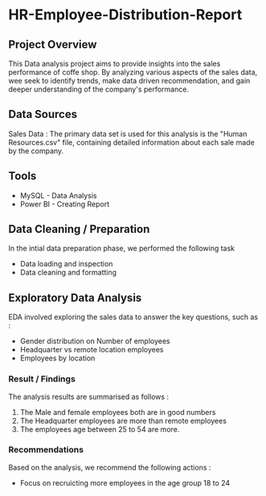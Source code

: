 # HR-Employee-Distribution-Report

## Project Overview
This Data analysis project aims to provide insights into the sales performance of coffe shop. By analyzing various aspects of the sales data, wee seek to identify trends, make data driven recommendation, and gain deeper understanding of the company's performance.

## Data Sources
Sales Data : The primary data set is used for this analysis is the "Human Resources.csv" file, containing detailed information about each sale made by the company.

## Tools
- MySQL - Data Analysis
- Power BI - Creating Report

## Data Cleaning / Preparation
In the intial data preparation phase, we performed the following task

- Data loading and inspection
- Data cleaning and formatting

## Exploratory Data Analysis
EDA involved exploring the sales data to answer the key questions, such as :
- Gender distribution on Number of employees
- Headquarter vs remote location employees
- Employees by location

### Result / Findings

The analysis results are summarised as follows  :
1. The Male and female employees both are in good numbers 
2. The Headquarter employees are more than remote employees
3. The employees age between 25 to 54 are more.
   


### Recommendations

Based on the analysis, we recommend the following actions :
- Focus on recruicting more employees in the age group 18 to 24
